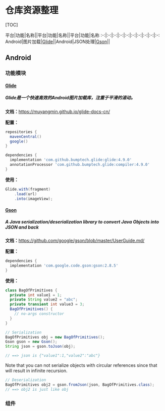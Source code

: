 # 仓库资源整理
[TOC]

平台|功能|名称||平台|功能|名称||平台|功能|名称
:-:|:-:|:-:|:-:|:-:|:-:|:-:|:-:|:-:|:-:
Android|图片加载|[Glide](#glide)||Android|JSON处理|[Gson](#gson)||

## Android
### 功能模块
#### [Glide](https://github.com/bumptech/glide) 
##### Glide是一个快速高效的Android图片加载库，注重于平滑的滚动。
**文档：**<https://muyangmin.github.io/glide-docs-cn/>

**配置：**

```gradle
repositories {
  mavenCentral()
  google()
}

dependencies {
  implementation 'com.github.bumptech.glide:glide:4.9.0'
  annotationProcessor 'com.github.bumptech.glide:compiler:4.9.0'
}
```
**使用：**

```java
Glide.with(fragment)
    .load(url)
    .into(imageView);
```
#### [Gson](https://github.com/google/gson) 
##### A Java serialization/deserialization library to convert Java Objects into JSON and back
**文档：**<https://github.com/google/gson/blob/master/UserGuide.md/>

**配置：**

```gradle
dependencies {
  implementation 'com.google.code.gson:gson:2.8.5'
}
```
**使用：**

```java
class BagOfPrimitives {
  private int value1 = 1;
  private String value2 = "abc";
  private transient int value3 = 3;
  BagOfPrimitives() {
    // no-args constructor
  }
}

// Serialization
BagOfPrimitives obj = new BagOfPrimitives();
Gson gson = new Gson();
String json = gson.toJson(obj);  

// ==> json is {"value1":1,"value2":"abc"}
```
Note that you can not serialize objects with circular references since that will result in infinite recursion.
```java
// Deserialization
BagOfPrimitives obj2 = gson.fromJson(json, BagOfPrimitives.class);
// ==> obj2 is just like obj
```
### 组件

